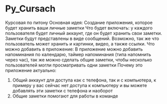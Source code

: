 # Py_Cursach
Курсовая по питону
Основная идея: Создание приложения, которое будет хранить ваши личные заметки
Что будет включать: у каждого пользователя будет личный аккаунт, где он будет хранить свои заметки. Заметки будут представлены в виде сообщений. Возможно, так же что пользователь может хранить и картинки, видео, а также ссылки. 
Что можно добавить в приложение: В приложение можно добавить напоминания по календарю, таймер напоминания (типа напомнить через час), так же можно сделать общие заметки, чтобы несколько пользователей могли просматривать одни заметки
Почему это приложение актуально:
1)	Общий аккаунт для доступа как с телефона, так и с компьютера, к примеру у вас сейчас нет доступа к компьютеру и вы можете добавлять эти заметки с телефона и наоборот
2)	Общие заметки помогают для работы в команде
